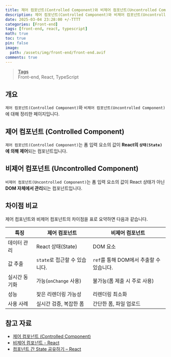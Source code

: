 ```yaml
---
title: 제어 컴포넌트(Controlled Component)와 비제어 컴포넌트(Uncontrolled Component)
description: 제어 컴포넌트(Controlled Component)와 비제어 컴포넌트(Uncontrolled Component)에 대해 정리한 페이지입니다.
date: 2025-03-04 23:28:00 +/-TTTT
categories: [Front-end]
tags: [front-end, react, typescript]
math: true
toc: true
pin: false
image:
  path: /assets/img/front-end/front-end.avif
comments: true
---
```


<blockquote class="prompt-info"><p><strong><u>Tags</u></strong><br>
Front-end, React, TypeScript</p></blockquote>

## 개요

`제어 컴포넌트(Controlled Component)`와 `비제어 컴포넌트(Uncontrolled Component)`에 대해 정리한 페이지입니다.

## 제어 컴포넌트 (Controlled Component)

`제어 컴포넌트(Controlled Component)`는 폼 입력 요소의 값이 <b>React의 `상태(State)`에 의해 제어</b>되는 컴포넌트입니다.

## 비제어 컴포넌트 (Uncontrolled Component)

`비제어 컴포넌트(Uncontrolled Component)`는 폼 입력 요소의 값이 React 상태가 아닌 <b>DOM 자체에서 관리</b>되는 컴포넌트입니다.

## 차이점 비교

제어 컴포넌트와 비제어 컴포넌트의 차이점을 표로 요약하면 다음과 같습니다.

| 특징          | 제어 컴포넌트                 | 비제어 컴포넌트                          |
| ------------- | ----------------------------- | ---------------------------------------- |
| 데이터 관리   | React 상태(State)             | DOM 요소                                 |
| 값 추출       | `state`로 접근할 수 있습니다. | `ref`를 통해 DOM에서 추출할 수 있습니다. |
| 실시간 동기화 | 가능(`onChange` 사용)         | 불가능(폼 제출 시 주로 사용)             |
| 성능          | 잦은 리렌더링 가능성          | 리렌더링 최소화                          |
| 사용 사례     | 실시간 검증, 복잡한 폼        | 간단한 폼, 파일 업로드                   |

## 참고 자료

- <a href="https://ko.legacy.reactjs.org/docs/forms.html#controlled-components" target="_blank">제어 컴포넌트 (Controlled Component)</a>
- <a href="https://ko.legacy.reactjs.org/docs/uncontrolled-components.html" target="_blank">비제어 컴포넌트 - React</a>
- <a href="https://ko.react.dev/learn/sharing-state-between-components#controlled-and-uncontrolled-components" target="_blank">컴포넌트 간 State 공유하기 – React</a>
